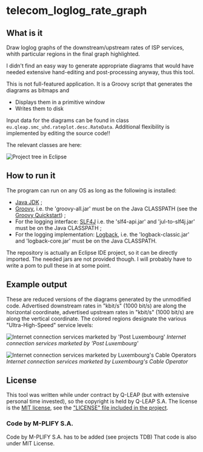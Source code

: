 # telecom_loglog_rate_graph

## What is it

Draw loglog graphs of the downstream/upstream rates of ISP services, whith particular regions in the final graph
highlighted. 

I didn't find an easy way to generate appropriate diagrams that would have needed extensive hand-editing and
post-processing anyway, thus this tool.

This is not full-featured application. It is a Groovy script that generates the diagrams as bitmaps and

   * Displays them in a primitive window
   * Writes them to disk

Input data for the diagrams can be found in class `eu.qleap.smc_uhd.rateplot.desc.RateData`. Additional flexibility
is implemented by editing the source code!!

The relevant classes are here:

![Project tree in Eclipse](https://raw.github.com/dtonhofer/telecom_loglog_rate_graph/master/images/Project_Tree.png "Project tree in Eclipse")

## How to run it

The program can run on any OS as long as the following is installed:

   * [Java JDK](http://www.oracle.com/technetwork/java/javase/downloads/index.html) ;
   * [Groovy](http://groovy.codehaus.org/), i.e. the 'groovy-all.jar' must be on the Java CLASSPATH (see the [Groovy Quickstart](http://groovy.codehaus.org/Quick+Start)) ;
   * For the logging interface: [SLF4J](http://www.slf4j.org/) i.e. the 'slf4-api.jar' and 'jul-to-slf4j.jar' must be on the Java CLASSPATH ;
   * For the logging implementation: [Logback](http://logback.qos.ch/), i.e. the 'logback-classic.jar' and 'logback-core.jar' must be on the Java CLASSPATH.

The repository is actually an Eclipse IDE project, so it can be directly imported. The needed jars are not provided though.
I will probably have to write a pom to pull these in at some point.

## Example output

These are reduced versions of the diagrams generated by the unmodified code. 
Advertised downstream rates in "kbit/s" (1000 bit/s) are along the horizontal coordinate,
advertised upstream rates in "kbit/s" (1000 bit/s) are along the vertical coordinate.
The colored regions designate the various "Ultra-High-Speed" service levels:

![Internet connection services marketed by 'Post Luxembourg'](https://raw.github.com/dtonhofer/telecom_loglog_rate_graph/master/images/graph.POST.small.png "Internet connection services marketed by 'Post Luxembourg'")
<i>Internet connection services marketed by 'Post Luxembourg'</i>

![Internet connection services marketed by Luxembourg's Cable Operators](https://raw.github.com/dtonhofer/telecom_loglog_rate_graph/master/images/graph.CABLEOPERATORS.small.png "Internet connection services marketed by Luxembourg's Cable Operators")
<i>Internet connection services marketed by Luxembourg's Cable Operator</i>

## License

This tool was written while under contract by Q-LEAP (but with extensive personal time invested),
so the copyright is held by Q-LEAP S.A. The license is the [MIT license](http://opensource.org/licenses/MIT), see the 
["LICENSE" file included in the project](https://raw.github.com/dtonhofer/telecom_loglog_rate_graph/master/LICENSE).

### Code by M-PLIFY S.A.

Code by M-PLIFY S.A. has to be added (see projects TDB) That code is also under MIT License. 
